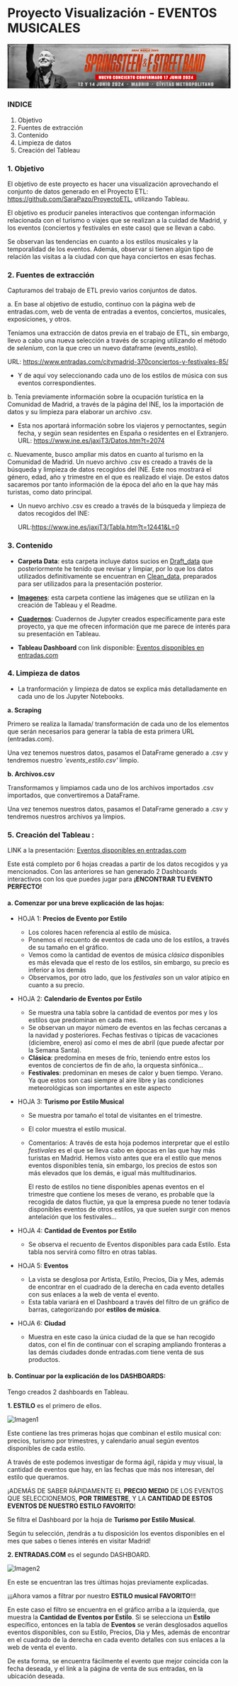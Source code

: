 # Proyecto Visualización - EVENTOS MUSICALES 

![Imagen](https://github.com/SaraPazo/ProyectoVisualizacion/blob/main/Imagen/bruce.png)

### INDICE
1. Objetivo
2. Fuentes de extracción
3. Contenido
4. Limpieza de datos
5. Creación del Tableau



### 1. Objetivo
El objetivo de este proyecto es hacer una visualización aprovechando el conjunto de datos generado en el Proyecto ETL: https://github.com/SaraPazo/ProyectoETL, utilizando Tableau.

El objetivo es producir paneles interactivos que contengan información relacionada con el turismo o viajes que se realizan a la cuidad de Madrid, y los eventos (conciertos y festivales en este caso) que se llevan a cabo. 

Se observan las tendencias en cuanto a los estilos musicales y la temporalidad de los eventos. Además, observar si tienen algún tipo de relación las visitas a la ciudad con que haya conciertos en esas fechas.



### 2. Fuentes de extracción

Capturamos del trabajo de ETL previo varios conjuntos de datos. 

a. En base al objetivo de estudio, continuo con la página web de entradas.com, web de venta de entradas a eventos, conciertos, musicales, exposiciones, y otros. 

Teníamos una extracción de datos previa en el trabajo de ETL, sin embargo, llevo a cabo una nueva selección a través de scraping utilizando el método de *selenium*, con la que creo un nuevo dataframe (events_estilo).

URL: https://www.entradas.com/citymadrid-370conciertos-y-festivales-85/

- Y de aquí voy seleccionando cada uno de los estilos de música con sus eventos correspondientes. 


b. Tenía previamente información sobre la ocupación turística en la Comunidad de Madrid, a través de la página del INE, los la importación de datos y su limpieza para elaborar un archivo .csv. 

- Esta nos aportará información sobre los viajeros y pernoctantes, según fecha, y según sean residentes en España o residentes en el Extranjero.
    URL: https://www.ine.es/jaxiT3/Datos.htm?t=2074

c. Nuevamente, busco ampliar mis datos en cuanto al turismo en la Comunidad de Madrid. Un nuevo archivo .csv es creado a través de la búsqueda y limpieza de datos recogidos del INE. Este nos mostrará el género, edad, año y trimestre en el que es realizado el viaje. De estos datos sacaremos por tanto información de la época del año en la que hay más turistas, como dato principal. 

- Un nuevo archivo .csv es creado a través de la búsqueda y limpieza de datos recogidos del INE: 
    
    URL:https://www.ine.es/jaxiT3/Tabla.htm?t=12441&L=0 


### 3. Contenido

- **Carpeta Data**: esta carpeta incluye datos sucios en [Draft_data](Draft_data) que posteriormente he tenido que revisar y limpiar, por lo que los datos utilizados definitivamente se encuentran en [Clean_data](Clean_data), preparados para ser utilizados para la presentación posterior.

- **[Imagenes](Imagen)**: esta carpeta contiene las imágenes que se utilizan en la creación de Tableau y el Readme.

- **[Cuadernos](Notebooks)**: Cuadernos de Jupyter creados específicamente para este proyecto, ya que me ofrecen información que me parece de interés para su presentación en Tableau. 

- **Tableau Dashboard** con link disponible: [Eventos disponibles en entradas.com](https://public.tableau.com/app/profile/sara.pazo/viz/eventim/ESTILO?publish=yes)


### 4. Limpieza de datos

- La tranformación y limpieza de datos se explica más detalladamente en cada uno de los Jupyter Notebooks.

**a. Scraping**

Primero se realiza la llamada/ transformación de cada uno de los elementos que serán necesarios para generar la tabla de esta primera URL (entradas.com).

Una vez tenemos nuestros datos, pasamos el DataFrame generado a .csv y tendremos nuestro *'events_estilo.csv'* limpio. 

**b. Archivos.csv**

Transformamos y limpiamos cada uno de los archivos importados .csv importados, que convertiremos a DataFrame. 

Una vez tenemos nuestros datos, pasamos el DataFrame generado a .csv y tendremos nuestros archivos ya limpios.



### 5. Creación del Tableau : 

LINK a la presentación: [Eventos disponibles en entradas.com](https://public.tableau.com/app/profile/sara.pazo/viz/eventim/ESTILO?publish=yes)

Este está completo por 6 hojas creadas a partir de los datos recogidos y ya mencionados. Con las anteriores se han generado 2 Dashboards interactivos con los que puedes jugar para **¡ENCONTRAR TU EVENTO PERFECTO!**

#### a. Comenzar por una breve explicación de las hojas:

- HOJA 1: **Precios de Evento por Estilo**
    - Los colores hacen referencia al estilo de música.
    - Ponemos el recuento de eventos de cada uno de los estilos, a través de su tamaño en el gráfico.
    - Vemos como la cantidad de eventos de música *clásica* disponibles es más elevada que el resto de los estilos, sin embargo, su precio es inferior a los demás
    - Observamos, por otro lado, que los *festivales* son un valor atípico en cuanto a su precio.

- HOJA 2: **Calendario de Eventos por Estilo**

    - Se muestra una tabla sobre la cantidad de eventos por mes y los estilos que predominan en cada mes.
    - Se observan un mayor número de eventos en las fechas cercanas a la navidad y posteriores. Fechas festivas o típicas de vacaciones (diciembre, enero) así como el mes de abril (que puede afectar por la Semana Santa).
    - **Clásica**: predomina en meses de frío, teniendo entre estos los eventos de conciertos de fin de año, la orquesta sinfónica...
    - **Festivales**: predominan en meses de calor y buen tiempo. Verano. Ya que estos son casi siempre al aire libre y las condiciones meteorológicas son importantes en este aspecto

- HOJA 3: **Turismo por Estilo Musical**

    - Se muestra por tamaño el total de visitantes en el trimestre.
    - El color muestra el estilo musical.
    - Comentarios: 
    A través de esta hoja podemos interpretar que el estilo *festivales* es el que se lleva cabo en épocas en las que hay más turistas en Madrid. Hemos visto antes que era el estilo que menos eventos disponibles tenía, sin embargo, los precios de estos son más elevados que los demás, e igual más multitudinarios. 

        El resto de estilos no tiene disponibles apenas eventos en el trimestre que contiene los meses de verano, es probable que la recogida de datos fluctúe, ya que la empresa puede no tener todavía disponibles eventos de otros estilos, ya que suelen surgir con menos antelación que los festivales...


- HOJA 4: **Cantidad de Eventos por Estilo**

    - Se observa el recuento de Eventos disponibles para cada Estilo. Esta tabla nos servirá como filtro en otras tablas. 


- HOJA 5: **Eventos**
    
    - La vista se desglosa por Artista, Estilo, Precios, Dia y Mes, además de encontrar en el cuadrado de la derecha en cada evento detalles con sus enlaces a la web de venta el evento. 
    - Esta tabla variará en el Dashboard a través del filtro de un gráfico de barras, categorizando por **estilos de música**. 

- HOJA 6: **Ciudad**

    - Muestra en este caso la única ciudad de la que se han recogido datos, con el fin de continuar con el scraping ampliando fronteras a las demás ciudades donde entradas.com tiene venta de sus productos.


#### b. Continuar por la explicación de los DASHBOARDS:

Tengo creados 2 dashboards en Tableau. 

**1. ESTILO** es el primero de ellos. 

![Imagen1]()

Este contiene las tres primeras hojas que combinan el estilo musical con:  precios, turismo por trimestres, y calendario anual según eventos disponibles de cada estilo.

A través de este podemos investigar de forma ágil, rápida y muy visual, la cantidad de eventos que hay, en las fechas que más nos interesan, del estilo que queramos. 
    
¡ADEMÁS DE SABER RÁPIDAMENTE EL **PRECIO MEDIO** DE LOS EVENTOS QUE SELECCIONEMOS, **POR TRIMESTRE**, Y LA **CANTIDAD DE ESTOS EVENTOS DE NUESTRO ESTILO FAVORITO**!

Se filtra el Dashboard por la hoja de **Turismo por Estilo Musical**. 
    
Según tu selección, ¡tendrás a tu disposición los eventos disponibles en el mes que sabes o tienes interés en visitar Madrid!


**2. ENTRADAS.COM** es el segundo DASHBOARD.

![Imagen2]()

En este se encuentran las tres últimas hojas previamente explicadas. 

¡¡¡Ahora vamos a filtrar por nuestro **ESTILO musical FAVORITO**!!!

En este caso el filtro se encuentra en el gráfico arriba a la izquierda, que muestra la **Cantidad de Eventos por Estilo**. Si se selecciona un **Estilo** específico, entonces en la tabla de **Eventos** se verán desglosados aquellos eventos disponibles, con su Estilo, Precios, Dia y Mes, además de encontrar en el cuadrado de la derecha en cada evento detalles con sus enlaces a la web de venta el evento.

De esta forma, se encuentra fácilmente el evento que mejor coincida con la fecha deseada, y el link a la página de venta de sus entradas, en la ubicación deseada.










